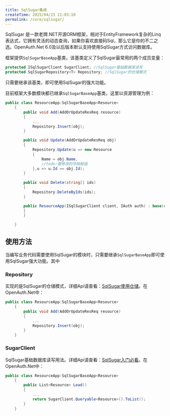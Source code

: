 ```yaml
---
title: SqlSugar集成
createTime: 2025/04/23 21:03:10
permalink: /core/sqlsugar/
---
```


SqlSugar 是一款老牌.NET开源ORM框架，相对于EntityFramework复杂的Linq表达式，它拥有灵活的动态查询，如果你喜欢直接码Sql，那么它是你的不二之选。OpenAuth.Net 6.0及以后版本默认支持使用SqlSugar方式访问数据库。

框架提供`SqlSugarBaseApp`基类，该基类定义了SqlSugar最常用的两个成员变量：
```csharp
protected ISqlSugarClient SugarClient; //SqlSugar基础数据库读写
protected SqlSugarRepository<T> Repository; //SqlSugar的仓储模式
```
只需要继承该基类，即可使用SqlSugar的强大功能。

目前框架大多数模块都已继承`SqlSugarBaseApp`基类，这里以资源管理为例：
```csharp
public class ResourceApp:SqlSugarBaseApp<Resource>
    {
        public void Add(AddOrUpdateResReq resource)
        {
            ...
            Repository.Insert(obj);
        }

        public void Update(AddOrUpdateResReq obj)
        {
            Repository.Update(u => new Resource
            {
                Name = obj.Name,
                //todo:要修改的字段赋值
            },u => u.Id == obj.Id);
        }
       
        public void Delete(string[] ids)
        {
            Repository.DeleteByIds(ids);
        }

        public ResourceApp(ISqlSugarClient client, IAuth auth) : base(client, auth)
        {
        }

    }
```


## 使用方法

当编写业务代码需要使用SqlSugar的模块时，只需要继承`SqlSugarBaseApp`即可使用SqlSugar强大功能。其中

### Repository
实现的是SqlSugar的仓储模式，详细Api请查看：[SqlSugar使用仓储](https://www.donet5.com/Home/Doc?typeId=1228)。在OpenAuth.Net中：
```csharp
public class ResourceApp:SqlSugarBaseApp<Resource>
    {
        public void Add(AddOrUpdateResReq resource)
        {
            ...
            Repository.Insert(obj);
        }
    }
```
### SugarClient
SqlSugar基础数据库读写用法。详细Api请查看：[SqlSugar入门必看](https://www.donet5.com/Home/Doc?typeId=1181)。在OpenAuth.Net中：
```csharp
public class ResourceApp:SqlSugarBaseApp<Resource>
    {
        public List<Resource> Load()
        {
            ...
            return SugarClient.Queryable<Resource>().ToList();
        }
    }
```

